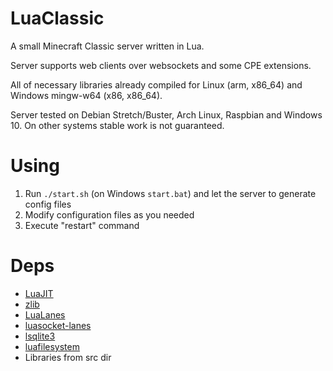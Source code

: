 # LuaClassic
A small Minecraft Classic server written in Lua.

Server supports web clients over websockets and some CPE extensions.

All of necessary libraries already compiled for Linux (arm, x86_64) and Windows mingw-w64 (x86, x86_64).

Server tested on Debian Stretch/Buster, Arch Linux, Raspbian and Windows 10. On other systems stable work is not guaranteed.

# Using
1. Run ```./start.sh``` (on Windows ```start.bat```) and let the server to generate config files
3. Modify configuration files as you needed
4. Execute "restart" command

# Deps
* [LuaJIT](http://luajit.org/download.html)
* [zlib](https://www.zlib.net/)
* [LuaLanes](https://github.com/LuaLanes/lanes)
* [luasocket-lanes](https://github.com/LuaDist-testing/luasocket-lanes)
* [lsqlite3](https://github.com/LuaDist/lsqlite3)
* [luafilesystem](https://github.com/keplerproject/luafilesystem)
* Libraries from src dir
